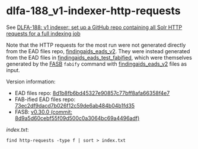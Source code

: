 # dlfa-188_v1-indexer-http-requests

See [DLFA-188: v1 indexer: set up a GitHub repo containing all Solr HTTP requests for a full indexing job](https://jira.nyu.edu/browse/DLFA-188)

Note that the HTTP requests for the most run were not generated directly from the EAD files repo, [findingaids\_eads\_v2](https://github.com/nyudlts/findingaids_eads_v2).  They were instead generated from the EAD files in [findingaids\_eads\_test\_fabified](https://github.com/NYULibraries/findingaids_eads_test_fabified), which were themselves generated by the [FASB](https://github.com/nyudlts/dlts-finding-aids-fasb) `fabify` command with [findingaids\_eads\_v2](https://github.com/nyudlts/findingaids_eads_v2) files as input.

Version information:

* EAD files repo: [8d1b8fb6bd45327e90857c77bff8afa66358f4e7](https://github.com/NYULibraries/findingaids_eads_v2/tree/8d1b8fb6bd45327e90857c77bff8afa66358f4e7)
* FAB-ified EAD files repo: [73ec2df9dacd7b026f12c59de6ab484b04b1fd35](https://github.com/NYULibraries/findingaids_eads_test_fabified/tree/73ec2df9dacd7b026f12c59de6ab484b04b1fd35)
* FASB: [v0.30.0 (commit: 8d9a5d60cebf55f09d500c0a3064bc69a4496adf)](https://github.com/nyudlts/dlts-finding-aids-fasb/tree/8d9a5d60cebf55f09d500c0a3064bc69a4496adf)

_index.txt_:

```shell
find http-requests -type f | sort > index.txt
```
